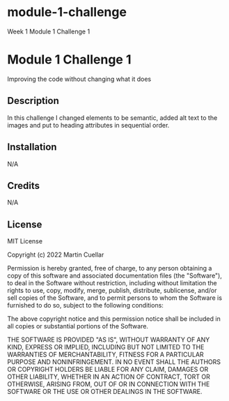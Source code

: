 # module-1-challenge
Week 1 Module 1 Challenge 1

# Module 1 Challenge 1
Improving the code without changing what it does

 
## Description
 
In this challenge I changed elements to be semantic, added alt text to the images and put to heading attributes in sequential order.

## Installation
 
N/A

 
## Credits
 
N/A
 
## License
 
MIT License
 
Copyright (c) 2022 Martin Cuellar
 
Permission is hereby granted, free of charge, to any person obtaining a copy
of this software and associated documentation files (the "Software"), to deal
in the Software without restriction, including without limitation the rights
to use, copy, modify, merge, publish, distribute, sublicense, and/or sell
copies of the Software, and to permit persons to whom the Software is
furnished to do so, subject to the following conditions:
 
The above copyright notice and this permission notice shall be included in all
copies or substantial portions of the Software.
 
THE SOFTWARE IS PROVIDED "AS IS", WITHOUT WARRANTY OF ANY KIND, EXPRESS OR
IMPLIED, INCLUDING BUT NOT LIMITED TO THE WARRANTIES OF MERCHANTABILITY,
FITNESS FOR A PARTICULAR PURPOSE AND NONINFRINGEMENT. IN NO EVENT SHALL THE
AUTHORS OR COPYRIGHT HOLDERS BE LIABLE FOR ANY CLAIM, DAMAGES OR OTHER
LIABILITY, WHETHER IN AN ACTION OF CONTRACT, TORT OR OTHERWISE, ARISING FROM,
OUT OF OR IN CONNECTION WITH THE SOFTWARE OR THE USE OR OTHER DEALINGS IN THE
SOFTWARE.
